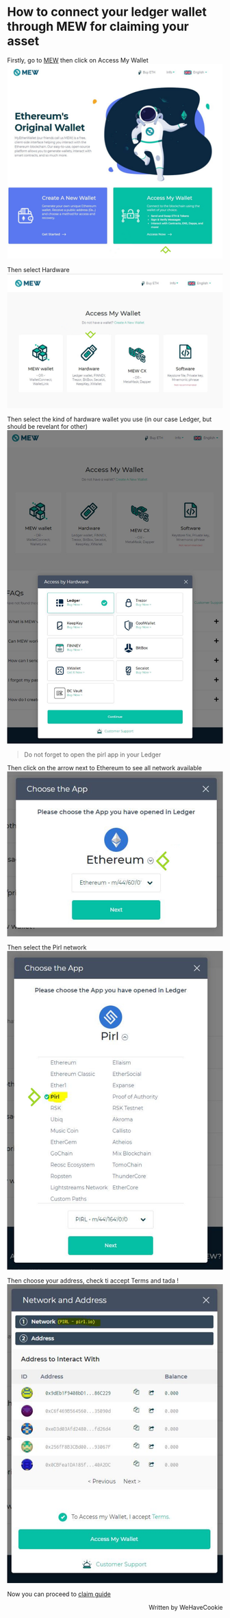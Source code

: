 # How to connect your ledger wallet through MEW for claiming your asset

Firstly, go to [MEW](https://www.myetherwallet.com/) then click on Access My Wallet
![MEW](media/connectMewWitLedger1.JPG)

Then select Hardware
![MEW](media/connectMewWitLedger2.JPG)

Then select the kind of hardware wallet you use (in our case Ledger, but should be revelant for other)
![MEW](media/connectMewWitLedger3.JPG)

> Do not forget to open the pirl app in your Ledger

Then click on the arrow next to Ethereum to see all network available
![MEW](media/connectMewWitLedger4.JPG)

Then select the Pirl network
![MEW](media/connectMewWitLedger5.JPG)

Then choose your address, check ti accept Terms and tada !
![MEW](media/connectMewWitLedger6.JPG)

Now you can proceed to [claim guide](./claims_coins.md)

<p align=right> Written by WeHaveCookie </p>